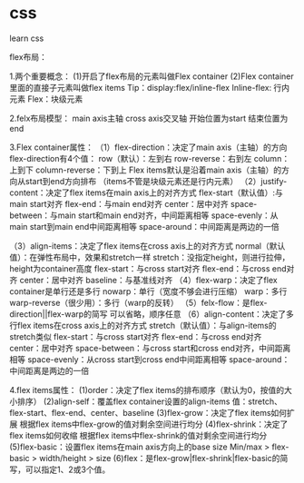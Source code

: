 # css
learn css


flex布局：

1.两个重要概念：
(1)开启了flex布局的元素叫做Flex container
(2)Flex container里面的直接子元素叫做flex items
Tip：display:flex/inline-flex
Inline-flex: 行内元素
Flex：块级元素

2.felx布局模型：
main axis主轴 cross axis交叉轴 开始位置为start 结束位置为end

3.Flex container属性：
（1）flex-direction：决定了main axis（主轴）的方向
flex-direction有4个值：
row（默认）：左到右
row-reverse：右到左
column：上到下
column-reverse：下到上
Flex items默认是沿着main axis（主轴）的方向从start到end方向排布 
（items不管是块级元素还是行内元素）
（2）justify-content：决定了flex items在main axis上的对齐方式
flex-start（默认值）:与main start对齐
flex-end：与main end对齐
center：居中对齐
space-between：与main start和main end对齐，中间距离相等
space-evenly：从main start到main end中间距离相等
space-around：中间距离是两边的一倍

（3）align-items：决定了flex items在cross axis上的对齐方式
normal（默认值）：在弹性布局中，效果和stretch一样
stretch：没指定height，则进行拉伸，height为container高度
flex-start：与cross start对齐
flex-end：与cross end对齐
center：居中对齐
baseline：与基准线对齐
（4）flex-warp：决定了flex container是单行还是多行
nowarp：单行（宽度不够会进行压缩）
warp：多行
warp-reverse（很少用）：多行（warp的反转）
（5）felx-flow：是flex-direction||flex-warp的简写
可以省略，顺序任意
（6）align-content：决定了多行flex items在cross axis上的对齐方式
stretch（默认值）：与align-items的stretch类似
flex-start：与cross start对齐
flex-end：与cross end对齐
center：居中对齐
space-between：与cross start和cross end对齐，中间距离相等
space-evenly：从cross start到cross end中间距离相等
space-around：中间距离是两边的一倍

4.flex items属性：
(1)order：决定了flex items的排布顺序（默认为0，按值的大小排序）
(2)align-self：覆盖flex container设置的align-items
  值：stretch、flex-start、flex-end、center、baseline
(3)flex-grow：决定了flex items如何扩展
  根据flex items中flex-grow的值对剩余空间进行均分
(4)flex-shrink：决定了flex items如何收缩
  根据flex items中flex-shrink的值对剩余空间进行均分
(5)flex-basic：设置flex items在main axis方向上的base size
  Min/max > flex-basic > width/height > size
(6)flex：是flex-grow|flex-shrink|flex-basic的简写，可以指定1、2或3个值。  


